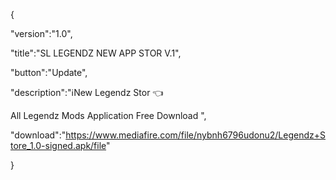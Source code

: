 {

 "version":"1.0",

 "title":"SL LEGENDZ NEW APP STOR V.1",

 "button":"Update",

 "description":"ℹ️New Legendz Stor 👈

All Legendz Mods Application Free Download
",

 "download":"https://www.mediafire.com/file/nybnh6796udonu2/Legendz+Store_1.0-signed.apk/file"

}
